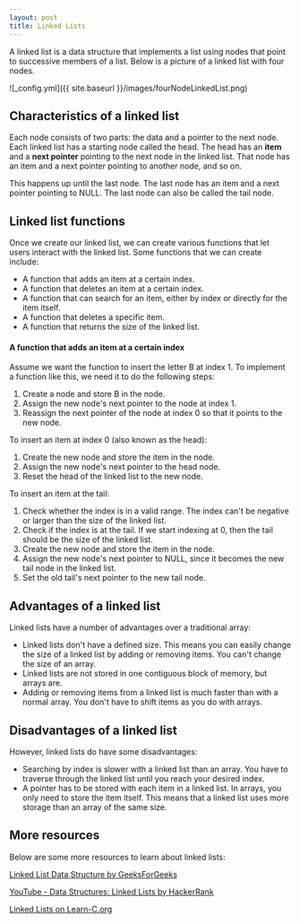 ```yaml
---
layout: post
title: Linked Lists
---
```


A linked list is a data structure that implements a list using nodes that point to successive members of a list. Below is a picture of a linked list with four nodes.

![_config.yml]({{ site.baseurl }}/images/fourNodeLinkedList.png)

## Characteristics of a linked list
Each node consists of two parts: the data and a pointer to the next node. Each linked list has a starting node called the head. 
The head has an **item** and a **next pointer** pointing to the next node in the linked list. 
That node has an item and a next pointer pointing to another node, and so on.

This happens up until the last node. The last node has an item and a next pointer pointing to NULL.
The last node can also be called the tail node.

## Linked list functions
Once we create our linked list, we can create various functions that let users interact with the linked list.
Some functions that we can create include:
* A function that adds an item at a certain index.
* A function that deletes an item at a certain index.
* A function that can search for an item, either by index or directly for the item itself.
* A function that deletes a specific item.
* A function that returns the size of the linked list. 

#### A function that adds an item at a certain index
Assume we want the function to insert the letter B at index 1.
To implement a function like this, we need it to do the following steps:
1. Create a node and store B in the node.
2. Assign the new node's next pointer to the node at index 1.
3. Reassign the next pointer of the node at index 0 so that it points to the new node.

To insert an item at index 0 (also known as the head):
1. Create the new node and store the item in the node.
2. Assign the new node's next pointer to the head node.
3. Reset the head of the linked list to the new node.

To insert an item at the tail:
1. Check whether the index is in a valid range. The index can't be negative or larger than the size of the linked list.
2. Check if the index is at the tail. If we start indexing at 0, then the tail should be the size of the linked list.
3. Create the new node and store the item in the node.
4. Assign the new node's next pointer to NULL, since it becomes the new tail node in the linked list.
5. Set the old tail's next pointer to the new tail node.

## Advantages of a linked list
Linked lists have a number of advantages over a traditional array:
* Linked lists don't have a defined size. This means you can easily change the size of a linked list by adding or removing items. You can't change the size of an array.
* Linked lists are not stored in one contiguous block of memory, but arrays are.
* Adding or removing items from a linked list is much faster than with a normal array. You don't have to shift items as you do with arrays.

## Disadvantages of a linked list
However, linked lists do have some disadvantages:
* Searching by index is slower with a linked list than an array. You have to traverse through the linked list until you reach your desired index.
* A pointer has to be stored with each item in a linked list. In arrays, you only need to store the item itself. This means that a linked list uses more storage than an array of the same size.

## More resources

Below are some more resources to learn about linked lists:

[Linked List Data Structure by GeeksForGeeks](https://www.geeksforgeeks.org/data-structures/linked-list/)

[YouTube - Data Structures: Linked Lists by HackerRank](https://www.youtube.com/watch?v=njTh_OwMljA)

[Linked Lists on Learn-C.org](https://www.learn-c.org/en/Linked_lists)

